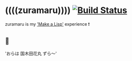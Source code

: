 # ((((zuramaru)))) [![Build Status](https://travis-ci.org/aiya000/hs-zuramaru.svg?branch=master)](https://travis-ci.org/aiya000/hs-zuramaru)
zuramaru is my ['Make a Lisp'](https://github.com/kanaka/mal/blob/master/process/guide.md) experience :exclamation:

## :bread: 
'おらは 国木田花丸 ずら〜'
